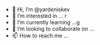 - 👋 Hi, I’m @yardeniskev
- 👀 I’m interested in ... r
- 🌱 I’m currently learning ...g
- 💞️ I’m looking to collaborate on ...
- 📫 How to reach me ...

<!---
yardeniskev/yardeniskev is a ✨ special ✨ repository because its `README.md` (this file) appears on your GitHub profile.
You can click the Preview link to take a look at your changes.
--->
